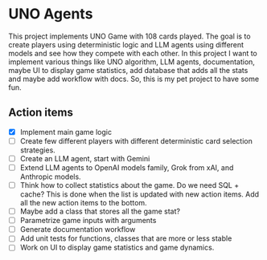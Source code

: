 # UNO Agents

This project implements UNO Game with 108 cards played. The goal is to create players using
deterministic logic and LLM agents using different models and see how they compete with each
other. In this project I want to implement various things like UNO algorithm, LLM agents,
documentation, maybe UI to display game statistics, add database that adds all the stats and
maybe add workflow with docs. So, this is my pet project to have some fun.

## Action items

+ [x] Implement main game logic
+ [ ] Create few different players with different deterministic card selection strategies.
+ [ ] Create an LLM agent, start with Gemini
+ [ ] Extend LLM agents to OpenAI models family, Grok from xAI, and Anthropic models.
+ [ ] Think how to collect statistics about the game. Do we need SQL + cache? This is done when
      the list is updated with new action items. Add all the new action items to the bottom.
+ [ ] Maybe add a class that stores all the game stat?
+ [ ] Parametrize game inputs with arguments
+ [ ] Generate documentation workflow
+ [ ] Add unit tests for functions, classes that are more or less stable
+ [ ] Work on UI to display game statistics and game dynamics.
